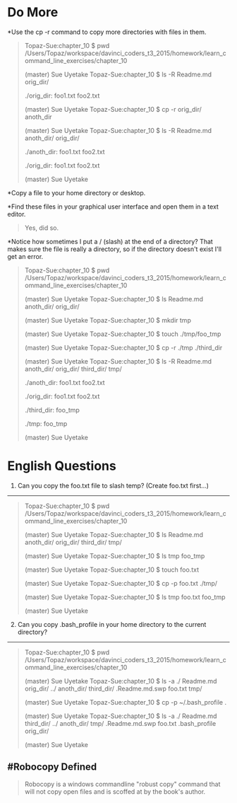 Do More
======
*Use the cp -r command to copy more directories with files in them.

>Topaz-Sue:chapter_10 $ pwd
>/Users/Topaz/workspace/davinci_coders_t3_2015/homework/learn_command_line_exercises/chapter_10
>
>(master) Sue Uyetake
>Topaz-Sue:chapter_10 $ ls -R
>Readme.md  orig_dir/
>
>./orig_dir:
>foo1.txt  foo2.txt
>
>(master) Sue Uyetake
>Topaz-Sue:chapter_10 $ cp -r orig_dir/ anoth_dir
>
>(master) Sue Uyetake
>Topaz-Sue:chapter_10 $ ls -R
>Readme.md  anoth_dir/ orig_dir/
>
>./anoth_dir:
>foo1.txt  foo2.txt
>
>./orig_dir:
>foo1.txt  foo2.txt
>
>(master) Sue Uyetake

*Copy a file to your home directory or desktop.
>
*Find these files in your graphical user interface and open them in a text editor.
>Yes, did so.

*Notice how sometimes I put a / (slash) at the end of a directory? That makes sure the file is really a directory, so if the directory doesn't exist I'll get an error.
>
>Topaz-Sue:chapter_10 $ pwd
>/Users/Topaz/workspace/davinci_coders_t3_2015/homework/learn_command_line_exercises/chapter_10
>
>(master) Sue Uyetake
>Topaz-Sue:chapter_10 $ ls
>Readme.md  anoth_dir/ orig_dir/
>
>(master) Sue Uyetake
>Topaz-Sue:chapter_10 $ mkdir tmp
>
>(master) Sue Uyetake
>Topaz-Sue:chapter_10 $ touch ./tmp/foo_tmp
>
>(master) Sue Uyetake
>Topaz-Sue:chapter_10 $ cp -r ./tmp ./third_dir
>
>(master) Sue Uyetake
>Topaz-Sue:chapter_10 $ ls -R
>Readme.md  anoth_dir/ orig_dir/  third_dir/ tmp/
>
>./anoth_dir:
>foo1.txt  foo2.txt
>
>./orig_dir:
>foo1.txt  foo2.txt
>
>./third_dir:
>foo_tmp
>
>./tmp:
>foo_tmp
>
>(master) Sue Uyetake



English Questions
======
1. Can you copy the foo.txt file to slash temp? (Create foo.txt first...)
---
>
>Topaz-Sue:chapter_10 $ pwd
>/Users/Topaz/workspace/davinci_coders_t3_2015/homework/learn_command_line_exercises/chapter_10
>
>(master) Sue Uyetake
>Topaz-Sue:chapter_10 $ ls
>Readme.md  anoth_dir/ orig_dir/  third_dir/ tmp/
>
>(master) Sue Uyetake
>Topaz-Sue:chapter_10 $ ls tmp
>foo_tmp
>
>(master) Sue Uyetake
>Topaz-Sue:chapter_10 $ touch foo.txt
>
>(master) Sue Uyetake
>Topaz-Sue:chapter_10 $ cp -p foo.txt ./tmp/
>
>(master) Sue Uyetake
>Topaz-Sue:chapter_10 $ ls tmp
>foo.txt  foo_tmp
>
>(master) Sue Uyetake

2. Can you copy .bash_profile in your home directory to the current directory?
---
>
>Topaz-Sue:chapter_10 $ pwd
>/Users/Topaz/workspace/davinci_coders_t3_2015/homework/learn_command_line_exercises/chapter_10
>
>(master) Sue Uyetake
>Topaz-Sue:chapter_10 $ ls -a
>./              Readme.md       orig_dir/
>../             anoth_dir/      third_dir/
>.Readme.md.swp  foo.txt         tmp/
>
>(master) Sue Uyetake
>Topaz-Sue:chapter_10 $ cp -p ~/.bash_profile .
>
>(master) Sue Uyetake
>Topaz-Sue:chapter_10 $ ls -a
>./              Readme.md       third_dir/
>../             anoth_dir/      tmp/
>.Readme.md.swp  foo.txt
>.bash_profile   orig_dir/
>
>(master) Sue Uyetake

#Robocopy Defined
---
>Robocopy is a windows commandline "robust copy" command that will not copy open files and is scoffed at by the book's author.

